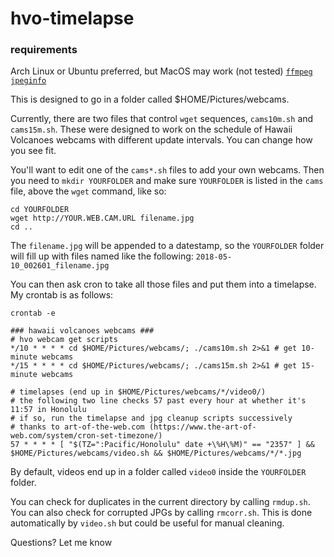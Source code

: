 # hvo-timelapse

### requirements
Arch Linux or Ubuntu preferred, but MacOS may work (not tested)
[`ffmpeg`](https://www.ffmpeg.org/)
[`jpeginfo`](https://github.com/tjko/jpeginfo)

This is designed to go in a folder called $HOME/Pictures/webcams.

Currently, there are two files that control `wget` sequences, `cams10m.sh` and `cams15m.sh`. These were designed to work on the schedule of Hawaii Volcanoes webcams with different update intervals. You can change how you see fit.

You'll want to edit one of the `cams*.sh` files to add your own webcams. Then you need to 
`mkdir YOURFOLDER` and make sure `YOURFOLDER` is listed in the `cams` file, above the 
`wget` command, like so:

```
cd YOURFOLDER
wget http://YOUR.WEB.CAM.URL filename.jpg
cd ..
```

The `filename.jpg` will be appended to a datestamp, so the `YOURFOLDER` folder will fill up 
with files named like the following:
`2018-05-10_002601_filename.jpg`

You can then ask cron to take all those files and put them into a timelapse. My crontab is 
as follows:

`crontab -e`

```
### hawaii volcanoes webcams ###
# hvo webcam get scripts
*/10 * * * * cd $HOME/Pictures/webcams/; ./cams10m.sh 2>&1 # get 10-minute webcams
*/15 * * * * cd $HOME/Pictures/webcams/; ./cams15m.sh 2>&1 # get 15-minute webcams

# timelapses (end up in $HOME/Pictures/webcams/*/video0/)
# the following two line checks 57 past every hour at whether it's 11:57 in Honolulu
# if so, run the timelapse and jpg cleanup scripts successively
# thanks to art-of-the-web.com (https://www.the-art-of-web.com/system/cron-set-timezone/)
57 * * * * [ "$(TZ=":Pacific/Honolulu" date +\%H\%M)" == "2357" ] && $HOME/Pictures/webcams/video.sh && $HOME/Pictures/webcams/*/*.jpg
```

By default, videos end up in a folder called `video0` inside the `YOURFOLDER` folder.

You can check for duplicates in the current directory by calling `rmdup.sh`. You can also check for corrupted JPGs by calling `rmcorr.sh`. This is done automatically by `video.sh` but could be useful for manual cleaning.

Questions? Let me know
